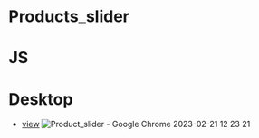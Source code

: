 # Products_slider

# JS

# Desktop

- [view](https://alexdolz.github.io/Products_slider-JS/)
  ![Product_slider - Google Chrome 2023-02-21 12 23 21](https://user-images.githubusercontent.com/108806800/220333583-f1a5929d-d0b7-4ab1-9e85-ff30155d992c.png)
